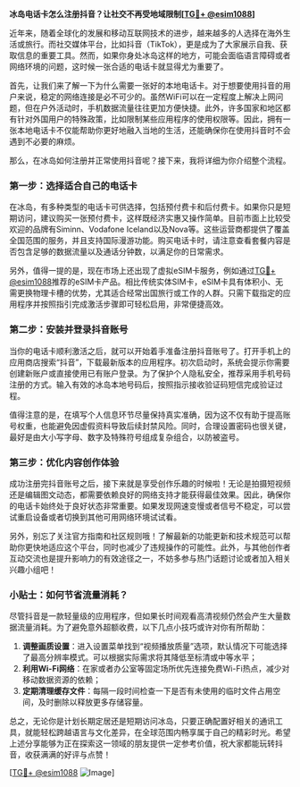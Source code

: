 **冰岛电话卡怎么注册抖音？让社交不再受地域限制[[TG💪+ @esim1088](https://t.me/s/esim1088)]**

近年来，随着全球化的发展和移动互联网技术的进步，越来越多的人选择在海外生活或旅行。而社交媒体平台，比如抖音（TikTok），更是成为了大家展示自我、获取信息的重要工具。然而，如果你身处冰岛这样的地方，可能会面临语言障碍或者网络环境的问题，这时候一张合适的电话卡就显得尤为重要了。

首先，让我们来了解一下为什么需要一张好的本地电话卡。对于想要使用抖音的用户来说，稳定的网络连接是必不可少的。虽然WiFi可以在一定程度上解决上网问题，但在户外活动时，手机数据流量往往更加方便快捷。此外，许多国家和地区都有针对外国用户的特殊政策，比如限制某些应用程序的使用权限等。因此，拥有一张本地电话卡不仅能帮助你更好地融入当地的生活，还能确保你在使用抖音时不会遇到不必要的麻烦。

那么，在冰岛如何注册并正常使用抖音呢？接下来，我将详细为你介绍整个流程。

### 第一步：选择适合自己的电话卡

在冰岛，有多种类型的电话卡可供选择，包括预付费卡和后付费卡。如果你只是短期访问，建议购买一张预付费卡，这样既经济实惠又操作简单。目前市面上比较受欢迎的品牌有Siminn、Vodafone Iceland以及Nova等。这些运营商都提供了覆盖全国范围的服务，并且支持国际漫游功能。购买电话卡时，请注意查看套餐内容是否包含足够的数据流量以及通话分钟数，以满足你的日常需求。

另外，值得一提的是，现在市场上还出现了虚拟eSIM卡服务，例如通过[TG💪+ @esim1088](https://t.me/s/esim1088)推荐的eSIM卡产品。相比传统实体SIM卡，eSIM卡具有体积小、无需更换物理卡槽的优势，尤其适合经常出国旅行或工作的人群。只需下载指定的应用程序并按照指引完成激活步骤即可轻松启用，非常便捷高效。

### 第二步：安装并登录抖音账号

当你的电话卡顺利激活之后，就可以开始着手准备注册抖音账号了。打开手机上的应用商店搜索“抖音”，下载最新版本的应用程序。初次启动时，系统会提示你需要创建新账户或直接使用已有账户登录。为了保护个人隐私安全，推荐采用手机号码注册的方式。输入有效的冰岛本地号码后，按照指示接收验证码短信完成验证过程。

值得注意的是，在填写个人信息环节尽量保持真实准确，因为这不仅有助于提高账号权重，也能避免因虚假资料导致后续封禁风险。同时，合理设置密码也很关键，最好是由大小写字母、数字及特殊符号组成复杂组合，以防被盗号。

### 第三步：优化内容创作体验

成功注册完抖音账号之后，接下来就是享受创作乐趣的时候啦！无论是拍摄短视频还是编辑图文动态，都需要依赖良好的网络支持才能获得最佳效果。因此，确保你的电话卡始终处于良好状态非常重要。如果发现网速变慢或者信号不稳定，可以尝试重启设备或者切换到其他可用网络环境试试看。

另外，别忘了关注官方指南和社区规则哦！了解最新的功能更新和技术规范可以帮助你更快地适应这个平台，同时也减少了违规操作的可能性。此外，与其他创作者互动交流也是提升影响力的有效途径之一，不妨多参与热门话题讨论或者加入相关兴趣小组吧！

### 小贴士：如何节省流量消耗？

尽管抖音是一款轻量级的应用程序，但如果长时间观看高清视频仍然会产生大量数据流量消耗。为了避免意外超额收费，以下几点小技巧或许对你有所帮助：

1. **调整画质设置**：进入设置菜单找到“视频播放质量”选项，默认情况下可能选择了最高分辨率模式。可以根据实际需求将其降低至标清或中等水平；
2. **利用Wi-Fi网络**：在家或者办公室等固定场所优先连接免费Wi-Fi热点，减少对移动数据资源的依赖；
3. **定期清理缓存文件**：每隔一段时间检查一下是否有未使用的临时文件占用空间，及时删除以释放更多存储容量。

总之，无论你是计划长期定居还是短期访问冰岛，只要正确配置好相关的通讯工具，就能轻松跨越语言与文化差异，在全球范围内畅享属于自己的精彩时光。希望上述分享能够为正在探索这一领域的朋友提供一定参考价值，祝大家都能玩转抖音，收获满满的好评与点赞！

[[TG💪+ @esim1088](https://t.me/s/esim1088) ![Image](https://i.postimg.cc/4NQfJmqS/Snipaste-2025-05-13-00-14-12.png)]